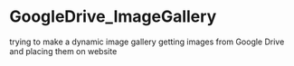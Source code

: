 # GoogleDrive_ImageGallery

trying to make a dynamic image gallery getting images from Google Drive and placing them on website
